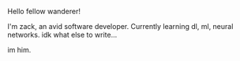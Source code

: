 Hello fellow wanderer!

I'm zack, an avid software developer.
Currently learning dl, ml, neural networks.
idk what else to write...

im him.
